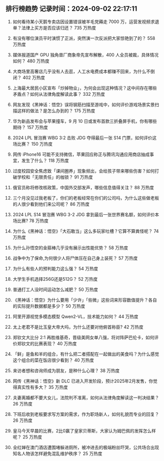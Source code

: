 
## 排行榜趋势 记录时间：2024-09-02 22:17:11
  
  1. 如何看待某小天鹅专卖店因设置错误被羊毛党薅走 7000 万，运营发视频求退单？法律上买方是否应该归还？ 735 万热度
    
  2. 有没有哪位演员平时演惯了正派，突然演一次反派把大家惊艳到了的？ 558 万热度
    
  3. 媒体报道国产 GPU 独角兽厂商象帝先宣布解散，400 人全员被裁，具体情况如何？ 480 万热度
    
  4. 大商场里高奢店几乎没有人去逛，人工水电费成本都赚不回来，为什么不倒闭？ 402 万热度
    
  5. 上海最大居民小区宣布「炒掉物业」，为何会出现这种情况？这中间存在哪些矛盾点？如何从法律角度解读此事？ 332 万热度
    
  6. 网友发现《黑神话：悟空》误将钢筋扫描至游戏中，如何评价游戏场景实景扫描这样的做法？是怎么办到的？ 175 万热度
    
  7. 华为新品发布会与苹果撞车，9 月 10 日或发布首款三折叠屏手机，你有哪些期待？ 157 万热度
    
  8. 2024 LPL 冒泡赛 WBG 3:2 击败 JDG 夺得最后一张 S14 门票，如何评价这场比赛？ 150 万热度
    
  9. 网传 iPhone16 可能不支持微信，苹果回应称正与腾讯沟通应用商店抽成事宜，发生了什么？ 118 万热度
    
  10. 过度校园安全焦虑致「课间圈养」现象频出，会给孩子带来哪些伤害？如何打破学校和「无限责任」的枷锁？ 91 万热度
    
  11. 俄官员称将修改核政策，中国外交部发声，哪些信息值得关注？ 88 万热度
    
  12. 三个月没见过我老板了，你们的老板经常在你们的公司吗，为什么这些做老板的人很少看到他们来公司呢？ 86 万热度
    
  13. 2024 LPL S14 冒泡赛 WBG 3-2 JDG 拿到最后一张世界赛名额，如何评价本场比赛? 78 万热度
    
  14. 为什么《黑神话：悟空》「大石敢当」这么多玩家吐槽？它算不算粪怪呢？ 74 万热度
    
  15. 为什么孙悟空的金箍棒几乎没有展示出性能优势？ 58 万热度
    
  16. 战争中为了保命,为何很少人将尸体压在自己身上装死？ 57 万热度
    
  17. 为什么有些人的预判能力这么强？ 54 万热度
    
  18. 大学生手机选择256G还是512G？ 52 万热度
    
  19. 普通打工人没时间运动怎么减肥？ 50 万热度
    
  20. 《黑神话：悟空》为什么要用「少许」「些微」这些词来形容数值提升？各自的实际提升数据都是多少？ 50 万热度
    
  21. 阿里开源视觉多模态模型 Qwen2-VL，技术能力如何？ 44 万热度
    
  22. 太上老君不是比玉皇大帝大吗，为什么还要对他俯首称臣? 42 万热度
    
  23. 郑钦文大比分 2:1 再胜维基奇，晋级美网女单八强，将对阵萨巴伦卡，如何评价郑钦文的比赛表现？ 40 万热度
    
  24. 「鲜」是鱼和羊的组合，有什么把二者搭配在一起做出的美食吗？为什么感觉这个组合的菜在饭店很少看到？ 40 万热度
    
  25. 来访者想和咨询师成为朋友，是种什么心理？ 38 万热度
    
  26. 网传《黑神话：悟空》新 DLC 已进入开发阶段，预计2025年2月发售，你觉得真实性有多大？ 35 万热度
    
  27. 夫妻离婚都不要大女儿，法院判不准离，如何从法律角度解读这一判决结果？ 26 万热度
    
  28. 下班后收到老板要求写方案的需求，作为职场新人，如何礼貌而专业的回复？ 26 万热度
    
  29. 皇马今天早晨的比赛，2比0赢了皇家贝蒂斯，大家认为姆巴佩的发挥怎么样呢？ 25 万热度
    
  30. 全红婵在澳门酒店遭围堵躲进厕所，被冲进去的极端粉丝吓哭，公共场合出现知名人物该怎样避免混乱维护秩序？ 25 万热度
    